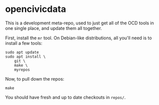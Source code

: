 opencivicdata
=============

This is a development meta-repo, used to just get all of the OCD tools
in one single place, and update them all together.

First, install the `mr` tool. On Debian-like distributions, all you'll need
is to install a few tools:

```
sudo apt update
sudo apt install \
    git \
    make \
    myrepos
```

Now, to pull down the repos:

```
make
```

You should have fresh and up to date checkouts in `repos/`.
